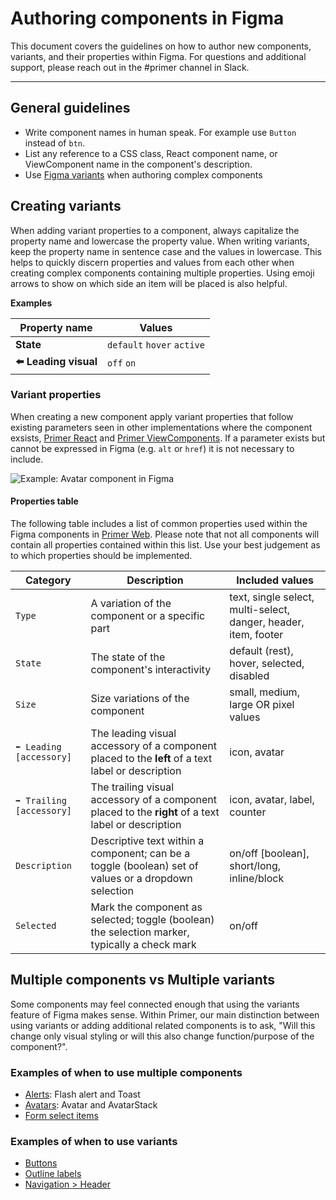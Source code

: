 # Authoring components in Figma

This document covers the guidelines on how to author new components, variants, and their properties within Figma. For questions and additional support, please reach out in the #primer channel in Slack.

---

## General guidelines

- Write component names in human speak. For example use `Button` instead of `btn`.
- List any reference to a CSS class, React component name, or ViewComponent name in the component's description.
- Use [Figma variants](https://help.figma.com/hc/en-us/articles/360056440594-Create-and-use-variants) when authoring complex components

## Creating variants

When adding variant properties to a component, always capitalize the property name and lowercase the property value. When writing variants, keep the property name in sentence case and the values in lowercase. This helps to quickly discern properties and values from each other when creating complex components containing multiple properties. Using emoji arrows to show on which side an item will be placed is also helpful.

**Examples**

| Property name | Values |
|--------|--------|
| **State** | `default` `hover` `active` |
| **⬅️ Leading visual** | `off` `on` | 

### Variant properties

When creating a new component apply variant properties that follow existing parameters seen in other implementations where the component exsists, [Primer React](https://primer.style/react/) and [Primer ViewComponents](https://primer.style/view-components/). If a parameter exists but cannot be expressed in Figma (e.g. `alt` or `href`) it is not necessary to include.

![Example: Avatar component in Figma](https://user-images.githubusercontent.com/10384315/131897226-b5253552-f13f-4e85-8226-d6ca2b34d938.png)

#### Properties table

The following table includes a list of common properties used within the Figma components in [Primer Web](https://www.figma.com/file/GCvY3Qv8czRgZgvl1dG6lp/Primer-Web?node-id=179%3A3870). Please note that not all components will contain all properties contained within this list. Use your best judgement as to which properties should be implemented.

| Category | Description | Included values |
|--------|--------|--------|
| `Type` | A variation of the component or a specific part | text, single select, multi-select, danger, header, item, footer | 
| `State` | The state of the component's interactivity | default (rest), hover, selected, disabled | 
| `Size` | Size variations of the component | small, medium, large OR pixel values | 
| `⬅️ Leading  [accessory]` | The leading visual accessory of a component placed to the **left** of a text label or description | icon, avatar |
| `➡️ Trailing [accessory]` | The trailing visual accessory of a component placed to the **right** of a text label or description | icon, avatar, label, counter |
| `Description` | Descriptive text within a component; can be a toggle (boolean) set of values or a dropdown selection | on/off [boolean], short/long, inline/block |
|  `Selected` | Mark the component as selected; toggle (boolean) the selection marker, typically a check mark | on/off |

## Multiple components vs Multiple variants

Some components may feel connected enough that using the variants feature of Figma makes sense. Within Primer, our main distinction between using variants or adding additional related components is to ask, "Will this change only visual styling or will this also change function/purpose of the component?".

### Examples of when to use multiple components

- [Alerts](https://www.figma.com/file/GCvY3Qv8czRgZgvl1dG6lp/?node-id=142%3A597): Flash alert and Toast
- [Avatars](https://www.figma.com/file/GCvY3Qv8czRgZgvl1dG6lp/?node-id=179%3A3870): Avatar and AvatarStack
- [Form select items](https://www.figma.com/file/GCvY3Qv8czRgZgvl1dG6lp/Primer-Web?node-id=1143%3A1104)

### Examples of when to use variants

- [Buttons](https://www.figma.com/file/GCvY3Qv8czRgZgvl1dG6lp/?node-id=136%3A1805)
- [Outline labels](https://www.figma.com/file/GCvY3Qv8czRgZgvl1dG6lp/Primer-Web?node-id=3813%3A3)
- [Navigation > Header](https://www.figma.com/file/GCvY3Qv8czRgZgvl1dG6lp/Primer-Web?node-id=4287%3A7)
